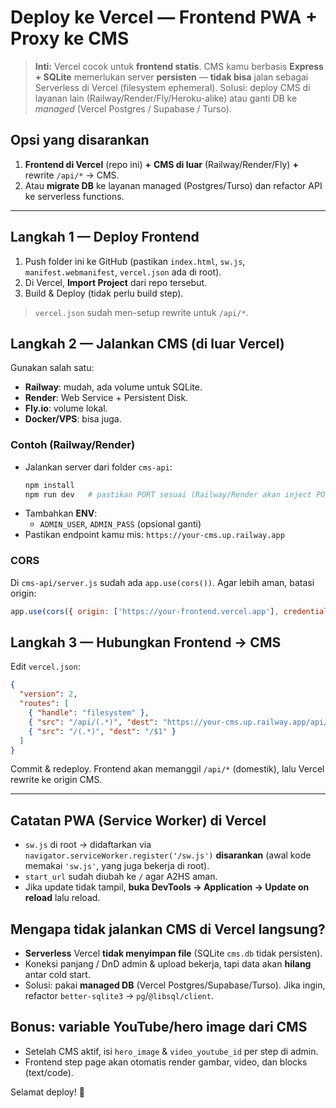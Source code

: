 # Deploy ke Vercel — Frontend PWA + Proxy ke CMS

> **Inti:** Vercel cocok untuk **frontend statis**. CMS kamu berbasis **Express + SQLite** memerlukan server **persisten** — **tidak bisa** jalan sebagai Serverless di Vercel (filesystem ephemeral). Solusi: deploy CMS di layanan lain (Railway/Render/Fly/Heroku-alike) atau ganti DB ke *managed* (Vercel Postgres / Supabase / Turso).

## Opsi yang disarankan
1) **Frontend di Vercel** (repo ini) **+** **CMS di luar** (Railway/Render/Fly) **+** rewrite `/api/*` → CMS.
2) Atau **migrate DB** ke layanan managed (Postgres/Turso) dan refactor API ke serverless functions.

---

## Langkah 1 — Deploy Frontend
1. Push folder ini ke GitHub (pastikan `index.html`, `sw.js`, `manifest.webmanifest`, `vercel.json` ada di root).
2. Di Vercel, **Import Project** dari repo tersebut.
3. Build & Deploy (tidak perlu build step).

> `vercel.json` sudah men-setup rewrite untuk `/api/*`.

## Langkah 2 — Jalankan CMS (di luar Vercel)
Gunakan salah satu:
- **Railway**: mudah, ada volume untuk SQLite.
- **Render**: Web Service + Persistent Disk.
- **Fly.io**: volume lokal.
- **Docker/VPS**: bisa juga.

### Contoh (Railway/Render)
- Jalankan server dari folder `cms-api`:
  ```bash
  npm install
  npm run dev   # pastikan PORT sesuai (Railway/Render akan inject PORT)
  ```
- Tambahkan **ENV**:
  - `ADMIN_USER`, `ADMIN_PASS` (opsional ganti)
- Pastikan endpoint kamu mis: `https://your-cms.up.railway.app`

### CORS
Di `cms-api/server.js` sudah ada `app.use(cors())`. Agar lebih aman, batasi origin:
```js
app.use(cors({ origin: ['https://your-frontend.vercel.app'], credentials: false }));
```

## Langkah 3 — Hubungkan Frontend → CMS
Edit `vercel.json`:
```json
{
  "version": 2,
  "routes": [
    { "handle": "filesystem" },
    { "src": "/api/(.*)", "dest": "https://your-cms.up.railway.app/api/$1" },
    { "src": "/(.*)", "dest": "/$1" }
  ]
}
```
Commit & redeploy. Frontend akan memanggil `/api/*` (domestik), lalu Vercel rewrite ke origin CMS.

---

## Catatan PWA (Service Worker) di Vercel
- `sw.js` di root → didaftarkan via `navigator.serviceWorker.register('/sw.js')` **disarankan** (awal kode memakai `'sw.js'`, yang juga bekerja di root).
- `start_url` sudah diubah ke `/` agar A2HS aman.
- Jika update tidak tampil, **buka DevTools → Application → Update on reload** lalu reload.

## Mengapa tidak jalankan CMS di Vercel langsung?
- **Serverless** Vercel **tidak menyimpan file** (SQLite `cms.db` tidak persisten).
- Koneksi panjang / DnD admin & upload bekerja, tapi data akan **hilang** antar cold start.
- Solusi: pakai **managed DB** (Vercel Postgres/Supabase/Turso). Jika ingin, refactor `better-sqlite3` → `pg`/`@libsql/client`.

## Bonus: variable YouTube/hero image dari CMS
- Setelah CMS aktif, isi `hero_image` & `video_youtube_id` per step di admin.
- Frontend step page akan otomatis render gambar, video, dan blocks (text/code).

Selamat deploy! 🚀
